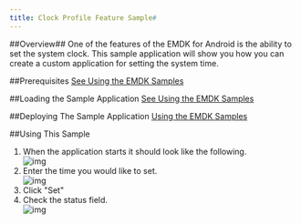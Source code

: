 ```yaml
---
title: Clock Profile Feature Sample#
---
```


##Overview##
One of the features of the EMDK for Android is the ability to set the system clock. This sample application will show you how you can create a custom application for setting the system time. 

##Prerequisites
[See Using the EMDK Samples](/emdk-for-android/4-0/guide/sample/emdksamples)

##Loading the Sample Application
[See Using the EMDK Samples](/emdk-for-android/4-0/guide/sample/emdksamples)

##Deploying The Sample Application
[Using the EMDK Samples](/emdk-for-android/4-0/guide/sample/emdksamples)

##Using This Sample
1. When the application starts it should look like the following.  
	![img](images/samples/3_1.png)  
2. Enter the time you would like to set.  
	![img](images/samples/3_2.png)  	
3.  Click "Set" 
4.  Check the status field.   
	![img](images/samples/3_3.png)  
	

